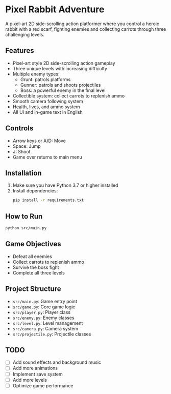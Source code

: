 # Pixel Rabbit Adventure

A pixel-art 2D side-scrolling action platformer where you control a heroic rabbit with a red scarf, fighting enemies and collecting carrots through three challenging levels.

## Features

- Pixel-art style 2D side-scrolling action gameplay
- Three unique levels with increasing difficulty
- Multiple enemy types:
  - Grunt: patrols platforms
  - Gunner: patrols and shoots projectiles
  - Boss: a powerful enemy in the final level
- Collectible system: collect carrots to replenish ammo
- Smooth camera following system
- Health, lives, and ammo system
- All UI and in-game text in English

## Controls

- Arrow keys or A/D: Move
- Space: Jump
- J: Shoot
- Game over returns to main menu

## Installation

1. Make sure you have Python 3.7 or higher installed
2. Install dependencies:
   ```bash
   pip install -r requirements.txt
   ```

## How to Run

```bash
python src/main.py
```

## Game Objectives

- Defeat all enemies
- Collect carrots to replenish ammo
- Survive the boss fight
- Complete all three levels

## Project Structure

- `src/main.py`: Game entry point
- `src/game.py`: Core game logic
- `src/player.py`: Player class
- `src/enemy.py`: Enemy classes
- `src/level.py`: Level management
- `src/camera.py`: Camera system
- `src/projectile.py`: Projectile classes

## TODO

- [ ] Add sound effects and background music
- [ ] Add more animations
- [ ] Implement save system
- [ ] Add more levels
- [ ] Optimize game performance 